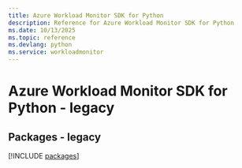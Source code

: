 ```yaml
---
title: Azure Workload Monitor SDK for Python
description: Reference for Azure Workload Monitor SDK for Python
ms.date: 10/13/2025
ms.topic: reference
ms.devlang: python
ms.service: workloadmonitor
---
```

# Azure Workload Monitor SDK for Python - legacy
## Packages - legacy
[!INCLUDE [packages](workload-monitor-index.md)]